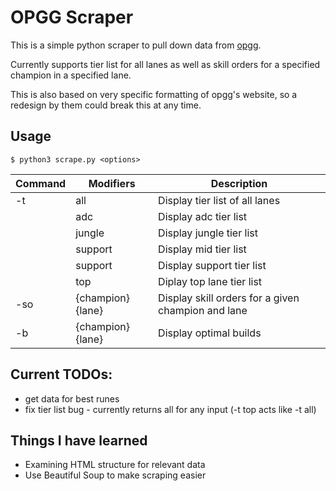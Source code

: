 # OPGG Scraper

This is a simple python scraper to pull down data from [opgg](https://op.gg).

Currently supports tier list for all lanes as well as skill orders for a specified champion in a specified lane.

This is also based on very specific formatting of opgg's website, so a redesign by them could break this at any time.

## Usage
```
$ python3 scrape.py <options>
```
|Command|Modifiers|Description|
|-|-|-|
|-t|all|Display tier list of all lanes|
||adc|Display adc tier list|
||jungle|Display jungle tier list|
||support|Display mid tier list|
||support|Display support tier  list|
||top|Diplay top lane tier list|
|-so|{champion} {lane} |Display skill orders for a given champion and lane|
|-b| {champion} {lane} | Display optimal builds|

## Current TODOs:
* get data for best runes
* fix tier list bug - currently returns all for any input (-t top acts like -t all)

## Things I have learned
* Examining HTML structure for relevant data
* Use Beautiful Soup to make scraping easier
